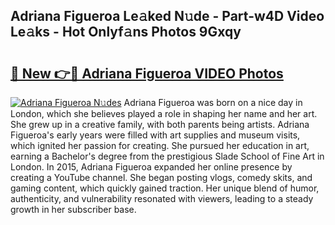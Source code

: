 ## Adriana Figueroa Le𝚊ked N𝚞de - Part-w4D Video Le𝚊ks - Hot Onlyf𝚊ns Photos 9Gxqy

# <h2><a href="http://ab4029.deff.icu/?id=Adriana+Figueroa">🔗 New 👉🔴 Adriana Figueroa VIDEO Photos</a></h2>

[![Adriana Figueroa N𝚞des](https://i.imgur.com/rIISA9y.gif)](http://ab4029.deff.icu/?id=Adriana+Figueroa)
Adriana Figueroa was born on a nice day in London, which she believes played a role in shaping her name and her art. She grew up in a creative family, with both parents being artists. Adriana Figueroa's early years were filled with art supplies and museum visits, which ignited her passion for creating. She pursued her education in art, earning a Bachelor's degree from the prestigious Slade School of Fine Art in London. In 2015, Adriana Figueroa expanded her online presence by creating a YouTube channel. She began posting vlogs, comedy skits, and gaming content, which quickly gained traction. Her unique blend of humor, authenticity, and vulnerability resonated with viewers, leading to a steady growth in her subscriber base.
